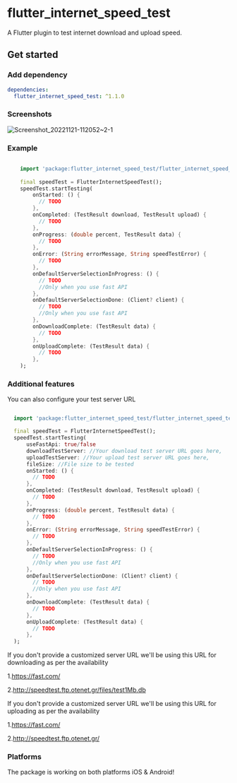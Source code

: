 # flutter_internet_speed_test

A Flutter plugin to test internet download and upload speed.

## Get started

### Add dependency

```yaml
dependencies:
  flutter_internet_speed_test: ^1.1.0
```

### Screenshots

![Screenshot_20221121-112052~2-1](https://user-images.githubusercontent.com/8435335/202976318-2fe97441-ee8f-4545-bf19-0245491c4c08.jpg)

### Example

```dart

    import 'package:flutter_internet_speed_test/flutter_internet_speed_test.dart';
    
    final speedTest = FlutterInternetSpeedTest();
    speedTest.startTesting(
        onStarted: () {
          // TODO
        },
        onCompleted: (TestResult download, TestResult upload) {
          // TODO
        },
        onProgress: (double percent, TestResult data) {
          // TODO
        },
        onError: (String errorMessage, String speedTestError) {
          // TODO
        },
        onDefaultServerSelectionInProgress: () {
          // TODO
          //Only when you use fast API
        },
        onDefaultServerSelectionDone: (Client? client) {
          // TODO
          //Only when you use fast API
        },
        onDownloadComplete: (TestResult data) {
          // TODO
        },
        onUploadComplete: (TestResult data) {
          // TODO
        },
    );

```

### Additional features

You can also configure your test server URL

```dart

  import 'package:flutter_internet_speed_test/flutter_internet_speed_test.dart';

  final speedTest = FlutterInternetSpeedTest();
  speedTest.startTesting(
      useFastApi: true/false
      downloadTestServer: //Your download test server URL goes here,
      uploadTestServer: //Your upload test server URL goes here,
      fileSize: //File size to be tested
      onStarted: () {
        // TODO
      },
      onCompleted: (TestResult download, TestResult upload) {
        // TODO
      },
      onProgress: (double percent, TestResult data) {
        // TODO
      },
      onError: (String errorMessage, String speedTestError) {
        // TODO
      },
      onDefaultServerSelectionInProgress: () {
        // TODO
        //Only when you use fast API
      },
      onDefaultServerSelectionDone: (Client? client) {
        // TODO
        //Only when you use fast API
      },
      onDownloadComplete: (TestResult data) {
        // TODO
      },
      onUploadComplete: (TestResult data) {
        // TODO
      },
  );

```

If you don't provide a customized server URL we'll be using this URL for downloading as per the availability

1.https://fast.com/

2.http://speedtest.ftp.otenet.gr/files/test1Mb.db


If you don't provide a customized server URL we'll be using this URL for uploading as per the availability

1.https://fast.com/

2.http://speedtest.ftp.otenet.gr/

### Platforms

The package is working on both platforms iOS & Android!
